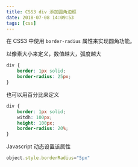 ```yaml
---
title: CSS3 div 添加圆角边框
date: 2018-07-08 14:09:53
tags: [css]
---
```


在 CSS3 中使用 `border-radius` 属性来实现圆角功能。

<!-- more --><!-- toc -->

以像素大小来定义，数值越大，弧度越大

```css
div {
    border: 1px solid;
    border-radius: 25px;
}
```

也可以用百分比来定义

```css
div {
    border: 1px solid;
    witdh: 100px;
    height: 100px;
    border-radius: 20%;
}
```

Javascript 动态设置该属性

```javascript
object.style.borderRadius="5px"
```
